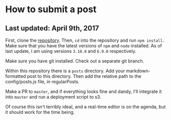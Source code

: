 # How to submit a post

## Last updated: April 9th, 2017

First, clone the [repository](https://github.com/yingw787/blog.yingw787.com). Then, `cd` into the repository and run `npm install`. Make sure that you have the latest versions of `npm` and `node` installed. As of last update, I am using versions `3.10.8` and `6.9.0` respectively.

Make sure you have git installed. Check out a separate git branch.

Within this repository there is a `posts` directory. Add your markdown-formatted post to this directory. Then add the relative path to the config/posts.js file, in regularPosts.

Make a PR to `master`, and if everything looks fine and dandy, I'll integrate it into `master` and run a deployment script to s3.

Of course this isn't terribly ideal, and a real-time editor is on the agenda, but it should work for the time being.
